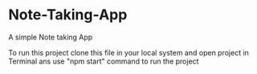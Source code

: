 # Note-Taking-App
A simple Note taking App 

To run this project clone this file in your local system and open project in Terminal ans use "npm start" command to run the project
